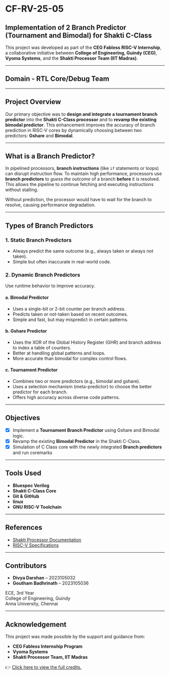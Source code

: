 # CF-RV-25-05
## Implementation of 2 Branch Predictor (Tournament and Bimodal) for Shakti C-Class

This project was developed as part of the **CEG Fabless RISC-V Internship**, a collaborative initiative between **College of Engineering, Guindy (CEG)**, **Vyoma Systems**, and the **Shakti Processor Team (IIT Madras)**.

---
##  Domain - RTL Core/Debug Team
---
## Project Overview

Our primary objective was to **design and integrate a tournament branch predictor** into the **Shakti C-Class processor** and to **revamp the existing bimodal predictor**. This enhancement improves the accuracy of branch prediction in RISC-V cores by dynamically choosing between two predictors: **Gshare** and **Bimodal**.

---

## What is a Branch Predictor?

In pipelined processors, **branch instructions** (like `if` statements or loops) can disrupt instruction flow. To maintain high performance, processors use **branch predictors** to *guess the outcome* of a branch **before** it is resolved. This allows the pipeline to continue fetching and executing instructions without stalling.

Without prediction, the processor would have to wait for the branch to resolve, causing performance degradation.

---

##  Types of Branch Predictors

### 1. **Static Branch Predictors**
- Always predict the same outcome (e.g., always taken or always not taken).
- Simple but often inaccurate in real-world code.

### 2. **Dynamic Branch Predictors**
Use runtime behavior to improve accuracy.

#### a. **Bimodal Predictor**
- Uses a single-bit or 2-bit counter per branch address.
- Predicts taken or not-taken based on recent outcomes.
- Simple and fast, but may mispredict in certain patterns.

#### b. **Gshare Predictor**
- Uses the XOR of the Global History Register (GHR) and branch address to index a table of counters.
- Better at handling global patterns and loops.
- More accurate than bimodal for complex control flows.

#### c. **Tournament Predictor**
- Combines two or more predictors (e.g., bimodal and gshare).
- Uses a selection mechanism (meta-predictor) to choose the better predictor for each branch.
- Offers high accuracy across diverse code patterns.

---

##  Objectives

- [x] Implement a **Tournament Branch Predictor** using Gshare and Bimodal logic.
- [x] Revamp the existing **Bimodal Predictor** in the Shakti C-Class.
- [x] Simulation of C Class core with the newly integrated **Branch predictors** and run coremarks
---

##  Tools Used

- **Bluespec Verilog**
- **Shakti C-Class Core**
- **Git & GitHub**
- **linux**
- **GNU RISC-V Toolchain**

---

##  References

- [Shakti Processor Documentation](https://shakti.org.in)
- [RISC-V Specifications](https://riscv.org/technical/specifications/)

---

## Contributors

- **Divya Darshan** – 2023105032  
- **Goutham Badhrinath** – 2023105036  

ECE, 3rd Year  
College of Engineering, Guindy  
Anna University, Chennai

---

## Acknowledgement
This project was made possible by the support and guidance from:
- **CEG Fabless Internship Program**
- **Vyoma Systems**
- **Shakti Processor Team, IIT Madras**

👉 [Click here to view the full credits.](CREDITS.md)
